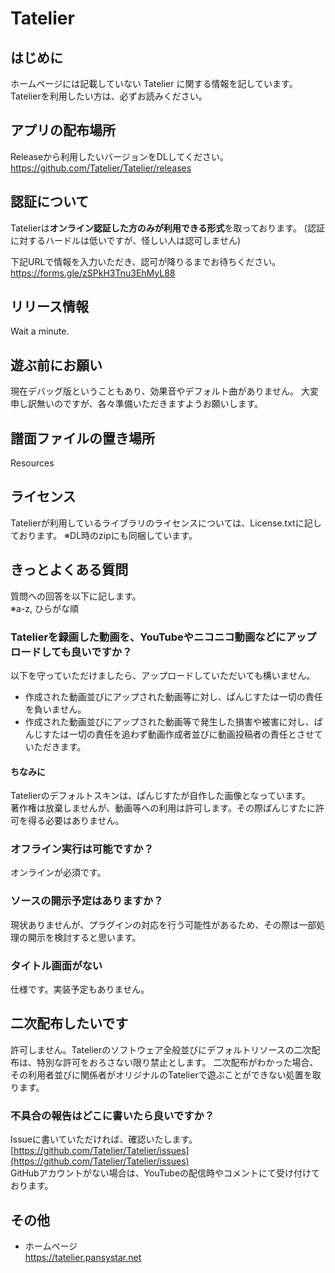 # Tatelier

## はじめに
ホームページには記載していない Tatelier に関する情報を記しています。
Tatelierを利用したい方は、必ずお読みください。

## アプリの配布場所
Releaseから利用したいバージョンをDLしてください。  
https://github.com/Tatelier/Tatelier/releases

## 認証について
Tatelierは**オンライン認証した方のみが利用できる形式**を取っております。
(認証に対するハードルは低いですが、怪しい人は認可しません)

下記URLで情報を入力いただき、認可が降りるまでお待ちください。  
https://forms.gle/zSPkH3Tnu3EhMyL88


## リリース情報
Wait a minute.

## 遊ぶ前にお願い
現在デバッグ版ということもあり、効果音やデフォルト曲がありません。
大変申し訳無いのですが、各々準備いただきますようお願いします。

## 譜面ファイルの置き場所
Resources

## ライセンス
Tatelierが利用しているライブラリのライセンスについては、License.txtに記しております。
※DL時のzipにも同梱しています。

## きっとよくある質問

質問への回答を以下に記します。  
※a-z, ひらがな順

### Tatelierを録画した動画を、YouTubeやニコニコ動画などにアップロードしても良いですか？
以下を守っていただけましたら、アップロードしていただいても構いません。

- 作成された動画並びにアップされた動画等に対し、ぱんじすたは一切の責任を負いません。
- 作成された動画並びにアップされた動画等で発生した損害や被害に対し、ぱんじすたは一切の責任を追わず動画作成者並びに動画投稿者の責任とさせていただきます。

#### ちなみに
Tatelierのデフォルトスキンは、ぱんじすたが自作した画像となっています。  
著作権は放棄しませんが、動画等への利用は許可します。その際ぱんじすたに許可を得る必要はありません。

### オフライン実行は可能ですか？
オンラインが必須です。

### ソースの開示予定はありますか？
現状ありませんが、プラグインの対応を行う可能性があるため、その際は一部処理の開示を検討すると思います。

### タイトル画面がない
仕様です。実装予定もありません。

## 二次配布したいです
許可しません。Tatelierのソフトウェア全般並びにデフォルトリソースの二次配布は、特別な許可をおろさない限り禁止とします。
二次配布がわかった場合、その利用者並びに関係者がオリジナルのTatelierで遊ぶことができない処置を取ります。

### 不具合の報告はどこに書いたら良いですか？
Issueに書いていただければ、確認いたします。    
[https://github.com/Tatelier/Tatelier/issues](https://github.com/Tatelier/Tatelier/issues)  
GitHubアカウントがない場合は、YouTubeの配信時やコメントにて受け付けております。  

## その他
- ホームページ  
https://tatelier.pansystar.net
